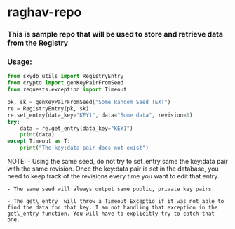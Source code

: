# raghav-repo
### This is sample repo that will be used to store and retrieve data from the Registry
### Usage:
```python
from skydb_utils import RegistryEntry
from crypto import genKeyPairFromSeed
from requests.exception import Timeout

pk, sk = genKeyPairFromSeed("Some Random Seed TEXT")
re = RegistryEntry(pk, sk)
re.set_entry(data_key="KEY1", data="Some data", revision=1)
try:
	data = re.get_entry(data_key="KEY1")
	print(data)
except Timeout as T:
	print("The key:data pair does not exist")
```

NOTE:
	- Using the same seed, do not try to set\_entry same the key:data pair with the same revision. Once the key:data pair is set in the database, you need to keep track of the revisions every time you want to edit that entry.

	- The same seed will always output same public, private key pairs.

	- The get\_entry  will throw a Timeout Exceptio if it was not able to find the data for that key. I am not handling that exception in the get\_entry function. You will have to explicitly try to catch that one.
